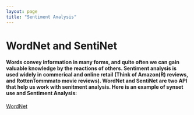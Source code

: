 ```yaml
---
layout: page
title: "Sentiment Analysis"
---
```

# WordNet and SentiNet
#### Words convey information in many forms, and quite often we can gain valuable knowledge by the reactions of others. Sentiment analysis is used widely in commerical and online retail (Think of Amazon(R) reviews, and RottenTommmato movie reviews). WordNet and SentiNet are two API that help us work with senitment analysis. Here is an example of synset use and Sentiment Analysis:
[WordNet](https://github.com/jacobvillegas/NLP_Portfolio/tree/main/WordNet)
